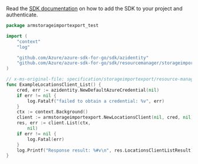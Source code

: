 Read the [SDK documentation](https://github.com/Azure/azure-sdk-for-go/blob/sdk%2Fresourcemanager%2Fstorageimportexport%2Farmstorageimportexport%2Fv0.2.0/sdk/resourcemanager/storageimportexport/armstorageimportexport/README.md) on how to add the SDK to your project and authenticate.

```go
package armstorageimportexport_test

import (
	"context"
	"log"

	"github.com/Azure/azure-sdk-for-go/sdk/azidentity"
	"github.com/Azure/azure-sdk-for-go/sdk/resourcemanager/storageimportexport/armstorageimportexport"
)

// x-ms-original-file: specification/storageimportexport/resource-manager/Microsoft.ImportExport/preview/2021-01-01/examples/ListLocations.json
func ExampleLocationsClient_List() {
	cred, err := azidentity.NewDefaultAzureCredential(nil)
	if err != nil {
		log.Fatalf("failed to obtain a credential: %v", err)
	}
	ctx := context.Background()
	client := armstorageimportexport.NewLocationsClient(nil, cred, nil)
	res, err := client.List(ctx,
		nil)
	if err != nil {
		log.Fatal(err)
	}
	log.Printf("Response result: %#v\n", res.LocationsClientListResult)
}
```
